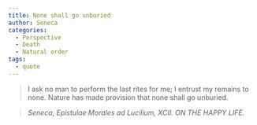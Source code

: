 ```yaml
---
title: None shall go unburied
author: Seneca
categories:
  - Perspective
  - Death
  - Natural order
tags:
  - quote
---
```

> I ask no man to perform the last rites for me; I entrust my remains to none. Nature has made provision that none shall go unburied.

> <cite>Seneca, Epistulae Morales ad Lucilium, XCII. ON THE HAPPY LIFE. </cite>
